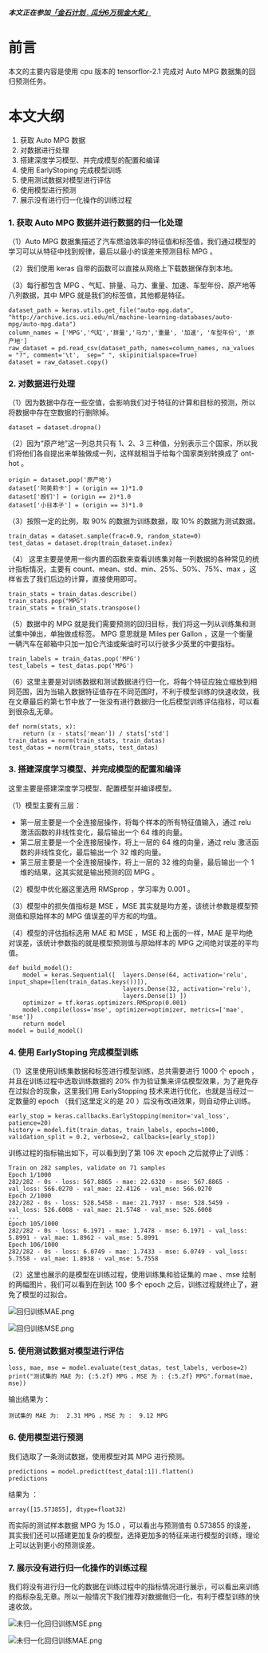 ***本文正在参加[「金石计划 . 瓜分6万现金大奖」](https://juejin.cn/post/7162096952883019783 "https://juejin.cn/post/7162096952883019783")***

# 前言

本文的主要内容是使用 cpu 版本的 tensorflor-2.1 完成对 Auto MPG 数据集的回归预测任务。

# 本文大纲

1. 获取  Auto MPG 数据
2. 对数据进行处理
3. 搭建深度学习模型、并完成模型的配置和编译
4. 使用 EarlyStoping 完成模型训练
5. 使用测试数据对模型进行评估
6. 使用模型进行预测
7. 展示没有进行归一化操作的训练过程


### 1. 获取  Auto MPG 数据并进行数据的归一化处理

（1）Auto MPG 数据集描述了汽车燃油效率的特征值和标签值，我们通过模型的学习可以从特征中找到规律，最后以最小的误差来预测目标 MPG 。

（2）我们使用 keras 自带的函数可以直接从网络上下载数据保存到本地。

（3）每行都包含 MPG 、气缸、排量、马力、重量、加速、车型年份、原产地等八列数据，其中 MPG 就是我们的标签值，其他都是特征。

	dataset_path = keras.utils.get_file("auto-mpg.data", "http://archive.ics.uci.edu/ml/machine-learning-databases/auto-mpg/auto-mpg.data")
	column_names = ['MPG','气缸','排量','马力','重量', '加速', '车型年份', '原产地']
	raw_dataset = pd.read_csv(dataset_path, names=column_names, na_values = "?", comment='\t',  sep=" ", skipinitialspace=True)
	dataset = raw_dataset.copy()
	
### 2. 对数据进行处理

（1）因为数据中存在一些空值，会影响我们对于特征的计算和目标的预测，所以将数据中存在空数据的行删除掉。

	dataset = dataset.dropna()

（2）因为“原产地”这一列总共只有 1、2、3 三种值，分别表示三个国家，所以我们将他们各自提出来单独做成一列，这样就相当于给每个国家类别转换成了 ont-hot 。

	origin = dataset.pop('原产地')
	dataset['阿美莉卡'] = (origin == 1)*1.0
	dataset['殴们'] = (origin == 2)*1.0
	dataset['小日本子'] = (origin == 3)*1.0

（3）按照一定的比例，取 90% 的数据为训练数据，取 10% 的数据为测试数据。

	train_datas = dataset.sample(frac=0.9, random_state=0)
	test_datas = dataset.drop(train_dataset.index)
	
（4） 这里主要是使用一些内置的函数来查看训练集对每一列数据的各种常见的统计指标情况，主要有 count、mean、std、min、25%、50%、75%、max ，这样省去了我们后边的计算，直接使用即可。

	train_stats = train_datas.describe()
	train_stats.pop("MPG")
	train_stats = train_stats.transpose()

（5）数据中的 MPG 就是我们需要预测的回归目标，我们将这一列从训练集和测试集中弹出，单独做成标签。 MPG 意思就是 Miles per Gallon ，这是一个衡量一辆汽车在邮箱中只加一加仑汽油或柴油时可以行驶多少英里的中要指标。

	train_labels = train_datas.pop('MPG')
	test_labels = test_datas.pop('MPG')
（6）这里主要是对训练数据和测试数据进行归一化，将每个特征应独立缩放到相同范围，因为当输入数据特征值存在不同范围时，不利于模型训练的快速收敛，我在文章最后的第七节中放了一张没有进行数据归一化后模型训练评估指标，可以看到很杂乱无章。

	def norm(stats, x):
	    return (x - stats['mean']) / stats['std']
	train_datas = norm(train_stats, train_datas)
	test_datas = norm(train_stats, test_datas)

### 3. 搭建深度学习模型、并完成模型的配置和编译

这里主要是搭建深度学习模型、配置模型并编译模型。

（1）模型主要有三层：

* 第一层主要是一个全连接层操作，将每个样本的所有特征值输入，通过 relu 激活函数的非线性变化，最后输出一个 64 维的向量。
* 第二层主要是一个全连接层操作，将上一层的 64 维的向量，通过 relu 激活函数的非线性变化，最后输出一个 32 维的向量。
* 第三层主要是一个全连接层操作，将上一层的 32 维的向量，最后输出一个 1 维的结果，这其实就是输出预测的回 MPG 。

（2）模型中优化器这里选用  RMSprop ，学习率为 0.001 。

（3）模型中的损失值指标是 MSE ，MSE 其实就是均方差，该统计参数是模型预测值和原始样本的 MPG 值误差的平方和的均值。

（4）模型的评估指标选用 MAE 和 MSE ，MSE 和上面的一样，MAE 是平均绝对误差，该统计参数指的就是模型预测值与原始样本的 MPG 之间绝对误差的平均值。

	def build_model():
	    model = keras.Sequential([  layers.Dense(64, activation='relu', input_shape=[len(train_datas.keys())]),
	                                layers.Dense(32, activation='relu'),
	                                layers.Dense(1) ])
	    optimizer = tf.keras.optimizers.RMSprop(0.001)
	    model.compile(loss='mse', optimizer=optimizer, metrics=['mae', 'mse'])
	    return model
	model = build_model()

### 4. 使用 EarlyStoping 完成模型训练

（1）这里使用训练集数据和标签进行模型训练，总共需要进行 1000 个 epoch ，并且在训练过程中选取训练数据的 20% 作为验证集来评估模型效果，为了避免存在过拟合的现象，这里我们用 EarlyStopping  技术来进行优化，也就是当经过一定数量的 epoch （我们这里定义的是 20 ）后没有改进效果，则自动停止训练。

	early_stop = keras.callbacks.EarlyStopping(monitor='val_loss', patience=20)
	history = model.fit(train_datas, train_labels, epochs=1000, validation_split = 0.2, verbose=2, callbacks=[early_stop])
	
训练过程的指标输出如下，可以看到到了第 106 次 epoch 之后就停止了训练：

	Train on 282 samples, validate on 71 samples
	Epoch 1/1000
	282/282 - 0s - loss: 567.8865 - mae: 22.6320 - mse: 567.8865 - val_loss: 566.0270 - val_mae: 22.4126 - val_mse: 566.0270
	Epoch 2/1000
	282/282 - 0s - loss: 528.5458 - mae: 21.7937 - mse: 528.5459 - val_loss: 526.6008 - val_mae: 21.5748 - val_mse: 526.6008
	...
	Epoch 105/1000
	282/282 - 0s - loss: 6.1971 - mae: 1.7478 - mse: 6.1971 - val_loss: 5.8991 - val_mae: 1.8962 - val_mse: 5.8991
	Epoch 106/1000
	282/282 - 0s - loss: 6.0749 - mae: 1.7433 - mse: 6.0749 - val_loss: 5.7558 - val_mae: 1.8938 - val_mse: 5.7558

（2）这里也展示的是模型在训练过程，使用训练集和验证集的 mae 、mse 绘制的两幅图片，我们可以看到在到达 100 多个 epoch 之后，训练过程就终止了，避免了模型的过拟合。

![回归训练MAE.png](https://p6-juejin.byteimg.com/tos-cn-i-k3u1fbpfcp/360a407789464a47af310a24a22001b4~tplv-k3u1fbpfcp-watermark.image?)

![回归训练MSE.png](https://p9-juejin.byteimg.com/tos-cn-i-k3u1fbpfcp/5650163b49a24007babcb1443c0b4f2d~tplv-k3u1fbpfcp-watermark.image?)



### 5. 使用测试数据对模型进行评估

	loss, mae, mse = model.evaluate(test_datas, test_labels, verbose=2)
	print("测试集的 MAE 为: {:5.2f} MPG ，MSE 为 : {:5.2f} MPG".format(mae, mse))
	
输出结果为：

	测试集的 MAE 为:  2.31 MPG ，MSE 为 :  9.12 MPG

### 6. 使用模型进行预测
我们选取了一条测试数据，使用模型对其 MPG 进行预测。

	predictions = model.predict(test_data[:1]).flatten()
	predictions

结果为 ：

	array([15.573855], dtype=float32)
	
而实际的测试样本数据 MPG 为 15.0 ，可以看出与预测值有 0.573855 的误差，其实我们还可以搭建更加复杂的模型，选择更加多的特征来进行模型的训练，理论上可以达到更小的预测误差。

### 7. 展示没有进行归一化操作的训练过程

我们将没有进行归一化的数据在训练过程中的指标情况进行展示，可以看出来训练的指标杂乱无章。所以一般情况下我们推荐对数据做归一化，有利于模型训练的快速收敛。


![未归一化回归训练MSE.png](https://p6-juejin.byteimg.com/tos-cn-i-k3u1fbpfcp/a134cb87e8a4401dbe205f5d37bd7897~tplv-k3u1fbpfcp-watermark.image?)

![未归一化回归训练MAE.png](https://p6-juejin.byteimg.com/tos-cn-i-k3u1fbpfcp/95236c33adbc4dea9fa65368580cc8db~tplv-k3u1fbpfcp-watermark.image?)
 
